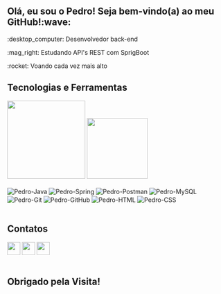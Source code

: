 <h2>Olá, eu sou o Pedro! Seja bem-vindo(a) ao meu GitHub!:wave: </h2>

<p>:desktop_computer: Desenvolvedor back-end</p>
<p>:mag_right: Estudando API's REST com SprigBoot</p>
<p>:rocket: Voando cada vez mais alto</p>

<div>
  <h2>Tecnologias e Ferramentas</h2>
  <img height="180em" src="https://github-readme-stats.vercel.app/api?username=PedroPizzutti&show_icons=true&theme=dark&include_all_commits=true&count_private=true"/>
  <img height="140em" src="https://github-readme-stats.vercel.app/api/top-langs/?username=PedroPizzutti&layout=compact&langs_count=7&theme=dark"/>
  <div style="display: inline_block"><br>
    <img align="center" alt="Pedro-Java" src="https://img.shields.io/badge/Java-ED8B00?style=for-the-badge&logo=java&logoColor=white">
    <img align="center" alt="Pedro-Spring" src="https://img.shields.io/badge/Spring_Boot-F2F4F9?style=for-the-badge&logo=spring-boot">
    <img align="center" alt="Pedro-Postman" src="https://img.shields.io/badge/Postman-FF6C37?style=for-the-badge&logo=Postman&logoColor=white">
    <img align="center" alt="Pedro-MySQL" src="https://img.shields.io/badge/MySQL-005C84?style=for-the-badge&logo=mysql&logoColor=white">
    <img align="center" alt="Pedro-Git" src="https://img.shields.io/badge/GIT-E44C30?style=for-the-badge&logo=git&logoColor=white">
    <img align="center" alt="Pedro-GitHub" src="https://img.shields.io/badge/GitHub-100000?style=for-the-badge&logo=github&logoColor=white">
    <img align="center" alt="Pedro-HTML" src="https://img.shields.io/badge/HTML5-E34F26?style=for-the-badge&logo=html5&logoColor=white">
    <img align="center" alt="Pedro-CSS" src="https://img.shields.io/badge/CSS3-1572B6?style=for-the-badge&logo=css3&logoColor=white">
  </div>
</div>
 
<br/>
  
<div>
  <h2>Contatos</h2>
  <a href="https://www.instagram.com/p.pizzutti/" target="_blank"><img src="https://img.shields.io/badge/-Instagram-%23E4405F?style=for-the-badge&logo=instagram&logoColor=white"         target="_blank" height="30em"></a>
  <a href = "mailto:pedropizzutti@gmail.com"><img src="https://img.shields.io/badge/-Gmail-%23333?style=for-the-badge&logo=gmail&logoColor=white" target="_blank" height="30em"></a>
  <a href="https://www.linkedin.com/in/pedropizzutti/" target="_blank"><img src="https://img.shields.io/badge/LinkedIn-0077B5?style=for-the-badge&logo=linkedin&logoColor=white" target="_blank" height="30em"></a>
</div>
</br>
<h2>Obrigado pela Visita!</h2>

